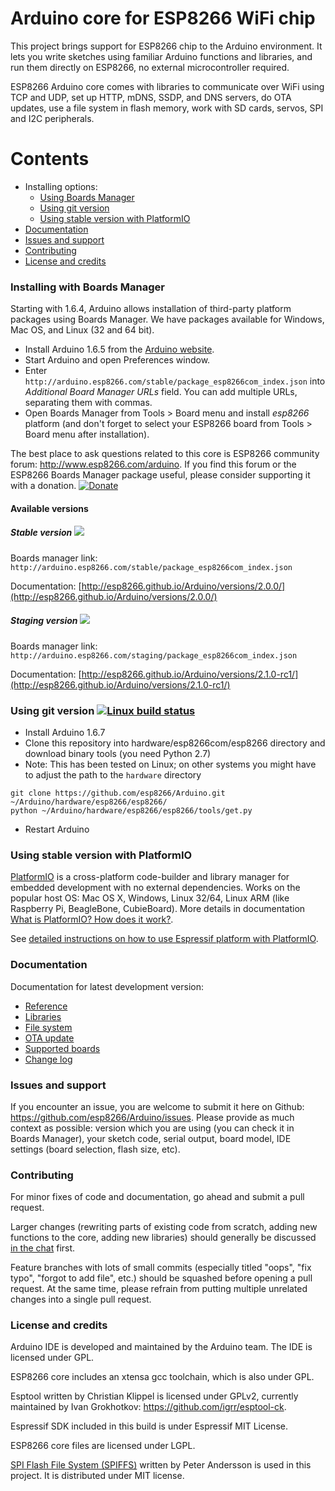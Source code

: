 Arduino core for ESP8266 WiFi chip
===========================================

This project brings support for ESP8266 chip to the Arduino environment. It lets you write sketches using familiar Arduino functions and libraries, and run them directly on ESP8266, no external microcontroller required.

ESP8266 Arduino core comes with libraries to communicate over WiFi using TCP and UDP, set up HTTP, mDNS, SSDP, and DNS servers, do OTA updates, use a file system in flash memory, work with SD cards, servos, SPI and I2C peripherals.

# Contents
- Installing options:
  - [Using Boards Manager](#installing-with-boards-manager)
  - [Using git version](#using-git-version-)
  - [Using stable version with PlatformIO](#using-stable-version-with-platformio)
- [Documentation](#documentation)
- [Issues and support](#issues-and-support)
- [Contributing](#contributing)  
- [License and credits](#license-and-credits)   

### Installing with Boards Manager ###

Starting with 1.6.4, Arduino allows installation of third-party platform packages using Boards Manager. We have packages available for Windows, Mac OS, and Linux (32 and 64 bit).

- Install Arduino 1.6.5 from the [Arduino website](http://www.arduino.cc/en/main/software).
- Start Arduino and open Preferences window.
- Enter ```http://arduino.esp8266.com/stable/package_esp8266com_index.json``` into *Additional Board Manager URLs* field. You can add multiple URLs, separating them with commas.
- Open Boards Manager from Tools > Board menu and install *esp8266* platform (and don't forget to select your ESP8266 board from Tools > Board menu after installation).

The best place to ask questions related to this core is ESP8266 community forum: http://www.esp8266.com/arduino.
If you find this forum or the ESP8266 Boards Manager package useful, please consider supporting it with a donation.
[![Donate](https://img.shields.io/badge/paypal-donate-yellow.svg)](https://www.paypal.com/webscr?cmd=_s-xclick&hosted_button_id=4M56YCWV6PX66)

#### Available versions

##### Stable version ![](http://arduino.esp8266.com/stable/badge.svg)
Boards manager link: `http://arduino.esp8266.com/stable/package_esp8266com_index.json`

Documentation: [http://esp8266.github.io/Arduino/versions/2.0.0/](http://esp8266.github.io/Arduino/versions/2.0.0/)

##### Staging version ![](http://arduino.esp8266.com/staging/badge.svg)
Boards manager link: `http://arduino.esp8266.com/staging/package_esp8266com_index.json`

Documentation: [http://esp8266.github.io/Arduino/versions/2.1.0-rc1/](http://esp8266.github.io/Arduino/versions/2.1.0-rc1/)

### Using git version [![Linux build status](https://travis-ci.org/esp8266/Arduino.svg)](https://travis-ci.org/esp8266/Arduino)

- Install Arduino 1.6.7
- Clone this repository into hardware/esp8266com/esp8266 directory and download binary tools (you need Python 2.7)
- Note: This has been tested on Linux; on other systems you might have to adjust the path to the `hardware` directory
```
git clone https://github.com/esp8266/Arduino.git ~/Arduino/hardware/esp8266/esp8266/ 
python ~/Arduino/hardware/esp8266/esp8266/tools/get.py
```
- Restart Arduino

### Using stable version with PlatformIO

[PlatformIO](http://platformio.org) is a cross-platform code-builder and library manager for embedded development with no external dependencies. Works on the popular host OS: Mac OS X, Windows, Linux 32/64, Linux ARM (like Raspberry Pi, BeagleBone, CubieBoard). More details in documentation [What is PlatformIO? How does it work?](http://docs.platformio.org/en/latest/faq.html#general).

See [detailed instructions on how to use Espressif platform with PlatformIO](doc/platformio.md).

### Documentation

Documentation for latest development version:

- [Reference](doc/reference.md)
- [Libraries](doc/libraries.md)
- [File system](doc/filesystem.md)
- [OTA update](doc/ota_updates/ota_updates.md)
- [Supported boards](doc/boards.md)
- [Change log](doc/changes.md)

### Issues and support ###

If you encounter an issue, you are welcome to submit it here on Github: https://github.com/esp8266/Arduino/issues.
Please provide as much context as possible: version which you are using (you can check it in Boards Manager), your sketch code, serial output, board model, IDE settings (board selection, flash size, etc).

### Contributing

For minor fixes of code and documentation, go ahead and submit a pull request.

Larger changes (rewriting parts of existing code from scratch, adding new functions to the core, adding new libraries) should generally be discussed [in the chat](https://gitter.im/esp8266/Arduino) first.

Feature branches with lots of small commits (especially titled "oops", "fix typo", "forgot to add file", etc.) should be squashed before opening a pull request. At the same time, please refrain from putting multiple unrelated changes into a single pull request.

### License and credits ###

Arduino IDE is developed and maintained by the Arduino team. The IDE is licensed under GPL.

ESP8266 core includes an xtensa gcc toolchain, which is also under GPL.

Esptool written by Christian Klippel is licensed under GPLv2, currently maintained by Ivan Grokhotkov: https://github.com/igrr/esptool-ck.

Espressif SDK included in this build is under Espressif MIT License.

ESP8266 core files are licensed under LGPL.

[SPI Flash File System (SPIFFS)](https://github.com/pellepl/spiffs) written by Peter Andersson is used in this project. It is distributed under MIT license.
